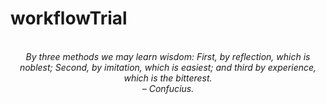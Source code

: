 # workflowTrial
<!-- QUOTE:START -->
<p align="center"><br><i>By three methods we may learn wisdom: First, by reflection, which is noblest; Second, by imitation, which is easiest; and third by experience, which is the bitterest.</i><br><i>– Confucius.</i><br></p>
<!-- QUOTE:END -->

